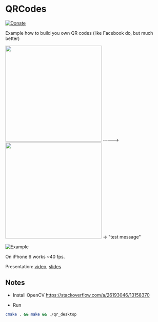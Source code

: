 # QRCodes 
[![Donate](https://img.shields.io/badge/Donate-PayPal-blue.svg)](https://paypal.me/gralexdev)

Example how to build you own QR codes (like Facebook do, but much better)

<img src="demo_images/recognize_qr.png" width=300px>  -----> <img src="demo_images/parse_qr.png" width=300px> -> "test message"


![Example](/demo_images/example.gif?raw=true "Example")

On iPhone 6 works ~40 fps.

Presentation: [video](https://youtu.be/77TUO-IZmco), [slides](https://docs.google.com/presentation/d/1DnQUiRQfWjpuvgDIHeuLvMCu8T2i7dvCLLhA81MNGKw/edit?usp=sharing)

## Notes
- Install OpenCV
https://stackoverflow.com/a/26193046/13158370

- Run
```sh
cmake . && make && ./qr_desktop
```


